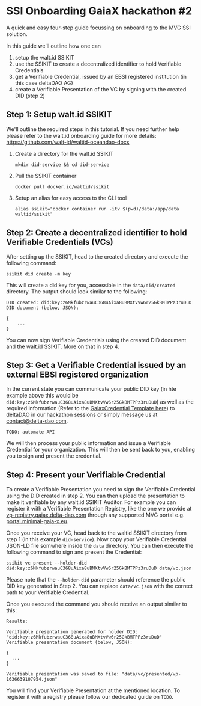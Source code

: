 # SSI Onboarding GaiaX hackathon #2

A quick and easy four-step guide focussing on onboarding to the MVG SSI solution.

In this guide we'll outline how one can

1. setup the walt.id SSIKIT
2. use the SSIKIT to create a decentralized identifier to hold Verifiable Credentials
3. get a Verifiable Credential, issued by an EBSI registered institution (in this case deltaDAO AG)
4. create a Verifiable Presentation of the VC by signing with the created DID (step 2)

## Step 1: Setup walt.id SSIKIT

We'll outline the required steps in this tutorial. If you need further help please refer to the walt.id onboarding guide for more details: https://github.com/walt-id/waltid-oceandao-docs

1. Create a directory for the walt.id SSIKIT
   ```
   mkdir did-service && cd did-service
   ```
2. Pull the SSIKIT container
   ```
   docker pull docker.io/waltid/ssikit
   ```
3. Setup an alias for easy access to the CLI tool
   ```
   alias ssikit="docker container run -itv $(pwd)/data:/app/data waltid/ssikit"
   ```

## Step 2: Create a decentralized identifier to hold Verifiable Credentials (VCs)

After setting up the SSIKIT, head to the created directory and execute the following command:

```
ssikit did create -m key
```

This will create a did:key for you, accessible in the `data/did/created` directory. The output should look similar to the following:

```
DID created: did:key:z6MkfubzrwauC368uAixa8uBMXtvVw6r25GkBMTPPz3ruDuD
DID document (below, JSON):

{
    ...
}
```

You can now sign Verifiable Credentials using the created DID document and the walt.id SSIKIT. More on that in step 4.

## Step 3: Get a Verifiable Credential issued by an external EBSI registered organization

In the current state you can communicate your public DID key (in hte example above this would be `did:key:z6MkfubzrwauC368uAixa8uBMXtvVw6r25GkBMTPPz3ruDuD`) as well as the required information (Refer to the [GaiaxCredential Template here](https://github.com/deltaDAO/files/blob/main/vc.json)) to deltaDAO in our hackathon sessions or simply message us at contact@delta-dao.com.

```
TODO: automate API
```

We will then process your public information and issue a Verifiable Credential for your organization. This will then be sent back to you, enabling you to sign and present the credential.

## Step 4: Present your Verifiable Credential

To create a Verifiable Presentation you need to sign the Verifiable Credential using the DID created in step 2. You can then upload the presentation to make it verifiable by any walt.id SSIKIT Auditor.
For example you can register it with a Verifiable Presentation Registry, like the one we provide at [vp-registry.gaiax.delta-dao.com](vp-registry.gaiax.delta-dao.com) through any supported MVG portal e.g. [portal.minimal-gaia-x.eu](portal.minimal-gaia-x.eu).

Once you receive your VC, head back to the waltid SSIKIT directory from step 1 (in this example `did-service`). Now copy your Verifiable Credential JSON-LD file somwhere inside the `data` directory. You can then execute the following command to sign and present the Credential:

```
ssikit vc present --holder-did did:key:z6MkfubzrwauC368uAixa8uBMXtvVw6r25GkBMTPPz3ruDuD data/vc.json
```

Please note that the `--holder-did` parameter should reference the public DID key generated in Step 2. You can replace `data/vc.json` with the correct path to your Verifiable Credential.

Once you executed the command you should receive an output similar to this:

```
Results:

Verifiable presentation generated for holder DID: "did:key:z6MkfubzrwauC368uAixa8uBMXtvVw6r25GkBMTPPz3ruDuD"
Verifiable presentation document (below, JSON):

{
  ...
}

Verifiable presentation was saved to file: "data/vc/presented/vp-1636639107954.json"
```

You will find your Verifiable Presentation at the mentioned location. To register it with a registry please follow our dedicated guide on `TODO`.
